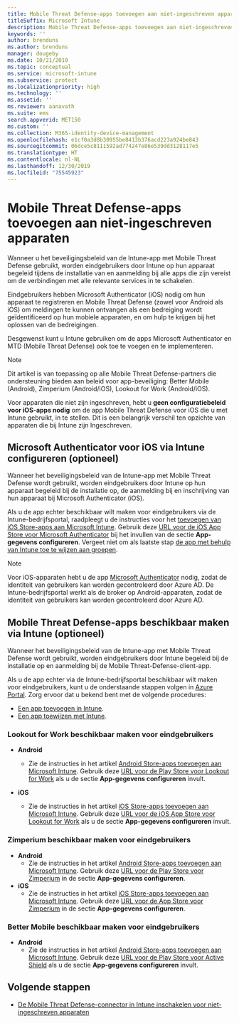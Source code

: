 ```yaml
---
title: Mobile Threat Defense-apps toevoegen aan niet-ingeschreven apparaten
titleSuffix: Microsoft Intune
description: Mobile Threat Defense-apps toevoegen aan niet-ingeschreven apparaten door apparaatgebruikers.
keywords: ''
author: brenduns
ms.author: brenduns
manager: dougeby
ms.date: 10/21/2019
ms.topic: conceptual
ms.service: microsoft-intune
ms.subservice: protect
ms.localizationpriority: high
ms.technology: ''
ms.assetid: ''
ms.reviewer: aanavath
ms.suite: ems
search.appverid: MET150
ms.custom: ''
ms.collection: M365-identity-device-management
ms.openlocfilehash: e1cf0a3d8b30955be8413b376acd223a924be843
ms.sourcegitcommit: 06dce5c8111592ad774247e86e539dd3128117e5
ms.translationtype: HT
ms.contentlocale: nl-NL
ms.lasthandoff: 12/30/2019
ms.locfileid: "75545923"
---
```

# <a name="add-mobile-threat-defense-apps-to-unenrolled-devices"></a>Mobile Threat Defense-apps toevoegen aan niet-ingeschreven apparaten

Wanneer u het beveiligingsbeleid van de Intune-app met Mobile Threat Defense gebruikt, worden eindgebruikers door Intune op hun apparaat begeleid tijdens de installatie van en aanmelding bij alle apps die zijn vereist om de verbindingen met alle relevante services in te schakelen.

Eindgebruikers hebben Microsoft Authenticator (iOS) nodig om hun apparaat te registreren en Mobile Threat Defense (zowel voor Android als iOS) om meldingen te kunnen ontvangen als een bedreiging wordt geïdentificeerd op hun mobiele apparaten, en om hulp te krijgen bij het oplossen van de bedreigingen.

Desgewenst kunt u Intune gebruiken om de apps Microsoft Authenticator en MTD (Mobile Threat Defense) ook toe te voegen en te implementeren.

> [!NOTE] 
> Dit artikel is van toepassing op alle Mobile Threat Defense-partners die ondersteuning bieden aan beleid voor app-beveiliging: Better Mobile (Android), Zimperium (Android/iOS), Lookout for Work (Android/iOS).
> 
> Voor apparaten die niet zijn ingeschreven, hebt u **geen configuratiebeleid voor iOS-apps nodig** om de app Mobile Threat Defense voor iOS die u met Intune gebruikt, in te stellen. Dit is een belangrijk verschil ten opzichte van apparaten die bij Intune zijn Ingeschreven. 

## <a name="configure-microsoft-authenticator-for-ios-via-intune-optional"></a>Microsoft Authenticator voor iOS via Intune configureren (optioneel)
Wanneer het beveiligingsbeleid van de Intune-app met Mobile Threat Defense wordt gebruikt, worden eindgebruikers door Intune op hun apparaat begeleid bij de installatie op, de aanmelding bij en inschrijving van hun apparaat bij Microsoft Authenticator (iOS).

Als u de app echter beschikbaar wilt maken voor eindgebruikers via de Intune-bedrijfsportal, raadpleegt u de instructies voor het [toevoegen van iOS Store-apps aan Microsoft Intune](../apps/store-apps-ios.md). Gebruik deze [URL voor de iOS App Store voor Microsoft Authenticator](https://itunes.apple.com/us/app/microsoft-authenticator/id983156458?mt=8) bij het invullen van de sectie **App-gegevens configureren**. Vergeet niet om als laatste stap [de app met behulp van Intune toe te wijzen aan groepen](../apps/apps-deploy.md).

> [!NOTE] 
> Voor iOS-apparaten hebt u de app [Microsoft Authenticator](https://docs.microsoft.com/azure/multi-factor-authentication/end-user/microsoft-authenticator-app-how-to) nodig, zodat de identiteit van gebruikers kan worden gecontroleerd door Azure AD. De Intune-bedrijfsportal werkt als de broker op Android-apparaten, zodat de identiteit van gebruikers kan worden gecontroleerd door Azure AD.

## <a name="making-mobile-threat-defense-apps-available-via-intune-optional"></a>Mobile Threat Defense-apps beschikbaar maken via Intune (optioneel)
Wanneer het beveiligingsbeleid van de Intune-app met Mobile Threat Defense wordt gebruikt, worden eindgebruikers door Intune begeleid bij de installatie op en aanmelding bij de Mobile Threat-Defense-client-app. 

Als u de app echter via de Intune-bedrijfsportal beschikbaar wilt maken voor eindgebruikers, kunt u de onderstaande stappen volgen in [Azure Portal](https://portal.azure.com/). Zorg ervoor dat u bekend bent met de volgende procedures:

- [Een app toevoegen in Intune](../apps/apps-add.md).
- [Een app toewijzen met Intune](../apps/apps-deploy.md).

### <a name="making-lookout-for-work-available-to-end-users"></a>Lookout for Work beschikbaar maken voor eindgebruikers
- **Android**  
  - Zie de instructies in het artikel [Android Store-apps toevoegen aan Microsoft Intune](../apps/store-apps-android.md). Gebruik deze [URL voor de Play Store voor Lookout for Work](https://play.google.com/store/apps/details?id=com.lookout.enterprise) als u de sectie **App-gegevens configureren** invult.

- **iOS**
  - Zie de instructies in het artikel [iOS Store-apps toevoegen aan Microsoft Intune](../apps/store-apps-ios.md). Gebruik deze [URL voor de iOS App Store voor Lookout for Work](https://itunes.apple.com/us/app/lookout-for-work/id997193468?mt=8) als u de sectie **App-gegevens configureren** invult.

<!-- ### Making Symantec Endpoint Protection Mobile available to end users
- **Android**
  - See the instructions for [adding Android store apps to Microsoft Intune](../apps/store-apps-android.md). When completing the **Configure app information** section, use this [SEP Mobile app store URL](https://play.google.com/store/apps/details?id=com.skycure.skycure). For **Minimum operating system**, select **Android 4.0 (Ice Cream Sandwich)**.

- **iOS**
  - See the instructions for [adding iOS store apps to Microsoft Intune](../apps/store-apps-ios.md). Use this [SEP Mobile - App Store URL](https://itunes.apple.com/us/app/skycure/id695620821?mt=8) when completing the **Configure app information** section.

### Making Check Point SandBlast Mobile available to end users
- **Android**  
  - See the instructions for [adding Android store apps to Microsoft Intune](../apps/store-apps-android.md). Use this [Check Point SandBlast Mobile - Play Store URL](https://play.google.com/store/apps/details?id=com.lacoon.security.fox) when completing the **Configure app information** section. 

- **iOS**
  - See the instructions for [adding iOS store apps to Microsoft Intune](../apps/store-apps-ios.md). Use this [Check Point SandBlast Mobile - App Store URL](https://apps.apple.com/us/app/sandblast-mobile-protect/id1006390797) when completing the **Configure app information** section. -->

### <a name="making-zimperium-available-to-end-users"></a>Zimperium beschikbaar maken voor eindgebruikers
- **Android**
  - Zie de instructies in het artikel [Android Store-apps toevoegen aan Microsoft Intune](../apps/store-apps-android.md). Gebruik deze [URL voor de Play Store voor Zimperium](https://play.google.com/store/apps/details?id=com.zimperium.zips&hl=en) in de sectie **App-gegevens configureren**.
- **iOS**
  - Zie de instructies in het artikel [iOS Store-apps toevoegen aan Microsoft Intune](../apps/store-apps-ios.md). Gebruik deze [URL voor de App Store voor Zimperium](https://itunes.apple.com/us/app/zimperium-zips/id1030924459?mt=8) in de sectie **App-gegevens configureren**.
 
<!-- ### Making Pradeo available to end users
- **Android**
  - See the instructions for [adding Android store apps to Microsoft Intune](../apps/store-apps-android.md). Use this [Pradeo - Play Store URL](https://play.google.com/store/apps/details?id=net.pradeo.service&hl=en_US) when completing the **Configure app information** section.

- **iOS**
  - See the instructions for [adding iOS store apps to Microsoft Intune](../apps/store-apps-ios.md). Use this [Pradeo - App Store URL](https://itunes.apple.com/us/app/pradeo-agent/id547979360?mt=8) when completing the **Configure app information** section. -->

### <a name="making-better-mobile-available-to-end-users"></a>Better Mobile beschikbaar maken voor eindgebruikers 
- **Android**
  - Zie de instructies in het artikel [Android Store-apps toevoegen aan Microsoft Intune](../apps/store-apps-android.md). Gebruik deze [URL voor de Play Store voor Active Shield](https://play.google.com/store/apps/details?id=com.better.active.shield.enterprise) als u de sectie **App-gegevens configureren** invult.
<!-- - **iOS**
  - See the instructions for [adding iOS store apps to Microsoft Intune](../apps/store-apps-ios.md). Use this [ActiveShield - App Store URL](https://itunes.apple.com/us/app/activeshield/id980234260?mt=8&uo=4) when completing the **Configure app information** section. -->

<!-- ### Making Sophos available to end users
- **Android**
  - See the instructions for [adding Android store apps to Microsoft Intune](../apps/store-apps-android.md). Use this [Sophos - Play Store URL](https://play.google.com/store/apps/details?id=com.sophos.smsec) when completing the **Configure app information** section.

- **iOS**
  - See the instructions for [adding iOS store apps to Microsoft Intune](../apps/store-apps-ios.md). Use this [ActiveShield - App Store URL](https://itunes.apple.com/us/app/sophos-mobile-security/id1086924662?mt=8) when completing the **Configure app information** section.

### Making Wandera available to end users
- **Android**
  - See the instructions for [adding Android store apps to Microsoft Intune](../apps/store-apps-android.md). Use this [Wandera Mobile - Play Store URL](https://play.google.com/store/apps/details?id=com.wandera.android) when completing the **Configure app information** section. For **Minimum operating system**, select **Android 5.0**.

- **iOS**
  - See the instructions for [adding iOS store apps to Microsoft Intune](../apps/store-apps-ios.md). Use this [Wandera Mobile - - App Store URL](https://itunes.apple.com/app/wandera/id605469330) when completing the **Configure app information** section. -->

## <a name="next-steps"></a>Volgende stappen  

- [De Mobile Threat Defense-connector in Intune inschakelen voor niet-ingeschreven apparaten](~/protect/mtd-enable-unenrolled-devices.md)

